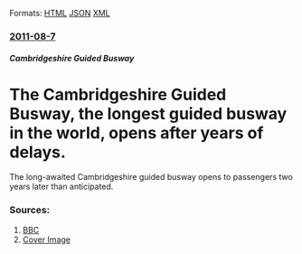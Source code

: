 
Formats: [HTML](/news/2011/08/7/the-cambridgeshire-guided-busway-the-longest-guided-busway-in-the-world-opens-after-years-of-delays.html)  [JSON](/news/2011/08/7/the-cambridgeshire-guided-busway-the-longest-guided-busway-in-the-world-opens-after-years-of-delays.json)  [XML](/news/2011/08/7/the-cambridgeshire-guided-busway-the-longest-guided-busway-in-the-world-opens-after-years-of-delays.xml)  

### [2011-08-7](/news/2011/08/7/index.md)

##### Cambridgeshire Guided Busway
# The Cambridgeshire Guided Busway, the longest guided busway in the world, opens after years of delays. 

The long-awaited Cambridgeshire guided busway opens to passengers two years later than anticipated.


### Sources:

1. [BBC](http://www.bbc.co.uk/news/uk-england-cambridgeshire-14401265)
1. [Cover Image](http://ichef.bbci.co.uk/news/1024/media/images/53329000/jpg/_53329517_guided_bus_side_420x279-1.jpg)
